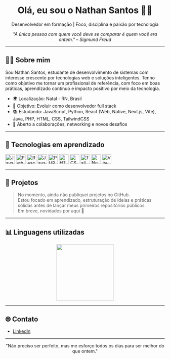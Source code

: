 <h1 align="center">Olá, eu sou o Nathan Santos 👨‍💻</h1>

<p align="center">
  Desenvolvedor em formação | Foco, disciplina e paixão por tecnologia
</p>

<p align="center"><i>"A única pessoa com quem você deve se comparar é quem você era ontem." – Sigmund Freud</i></p>

---

## 👨‍💼 Sobre mim

Sou Nathan Santos, estudante de desenvolvimento de sistemas com interesse crescente por tecnologias web e soluções inteligentes. Tenho como objetivo me tornar um profissional de referência, com foco em boas práticas, aprendizado contínuo e impacto positivo por meio da tecnologia.

- 🌍 Localização: Natal - RN, Brasil  
- 🎯 Objetivo: Evoluir como desenvolvedor full stack  
- 📚 Estudando: JavaScript, Python, React (Web, Native, Next.js, Vite), Java, PHP, HTML, CSS, TailwindCSS  
- 🤝 Aberto a colaborações, networking e novos desafios

---

## 🧠 Tecnologias em aprendizado

<p align="left">
  <img src="https://cdn.jsdelivr.net/gh/devicons/devicon/icons/javascript/javascript-original.svg" height="30" alt="JavaScript"/>
  <img src="https://cdn.jsdelivr.net/gh/devicons/devicon/icons/python/python-original.svg" height="30" alt="Python"/>
  <img src="https://cdn.jsdelivr.net/gh/devicons/devicon/icons/react/react-original.svg" height="30" alt="React"/>
  <img src="https://cdn.jsdelivr.net/gh/devicons/devicon/icons/java/java-original.svg" height="30" alt="Java"/>
  <img src="https://cdn.jsdelivr.net/gh/devicons/devicon/icons/php/php-original.svg" height="30" alt="PHP"/>
  <img src="https://cdn.jsdelivr.net/gh/devicons/devicon/icons/html5/html5-original.svg" height="30" alt="HTML"/>
  <img src="https://cdn.jsdelivr.net/gh/devicons/devicon/icons/css3/css3-original.svg" height="30" alt="CSS"/>
  <img src="https://cdn.jsdelivr.net/gh/devicons/devicon/icons/tailwindcss/tailwindcss-plain.svg" height="30" alt="TailwindCSS"/>
  <img src="https://cdn.jsdelivr.net/gh/devicons/devicon/icons/nextjs/nextjs-original.svg" height="30" alt="Next.js"/>
  <img src="https://cdn.jsdelivr.net/gh/devicons/devicon/icons/vite/vite-original.svg" height="30" alt="Vite"/>
</p>

---

## 📌 Projetos

> No momento, ainda não publiquei projetos no GitHub.  
> Estou focado em aprendizado, estruturação de ideias e práticas sólidas antes de lançar meus primeiros repositórios públicos.  
> Em breve, novidades por aqui 👀

---

## 📊 Linguagens utilizadas

<div align="center">
  <img height="180em" src="https://github-readme-stats.vercel.app/api/top-langs/?username=nathansantos&layout=compact&theme=default" />
</div>

---

## 🌐 Contato

- [LinkedIn](https://www.linkedin.com/in/nathan-oliveira-dos-santos-4400b022a)

---

<p align="center">
  "Não preciso ser perfeito, mas me esforço todos os dias para ser melhor do que ontem."
</p>
